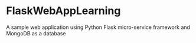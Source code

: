 # FlaskWebAppLearning
A sample web application using Python Flask micro-service framework and MongoDB as a database 
